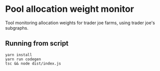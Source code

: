 # Pool allocation weight monitor

Tool monitoring allocation weights for trader joe farms, using trader joe's subgraphs.

## Running from script

```
yarn install
yarn run codegen
tsc && node dist/index.js
```